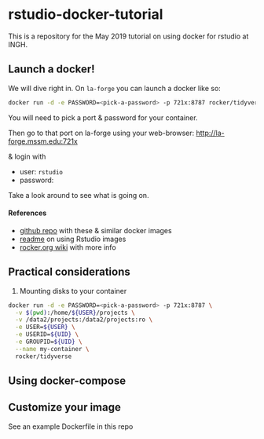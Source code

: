 # rstudio-docker-tutorial

This is a repository for the May 2019 tutorial on using docker for rstudio at INGH.

## Launch a docker!

We will dive right in. On `la-forge` you can launch a docker like so:

```sh
docker run -d -e PASSWORD=<pick-a-password> -p 721x:8787 rocker/tidyverse
```

You will need to pick a port & password for your container.

Then go to that port on la-forge using your web-browser: http://la-forge.mssm.edu:721x 

& login with 

   - user: `rstudio`
   - password: <the-password-you-picked>

Take a look around to see what is going on.

#### References

   - [github repo](https://github.com/rocker-org/rocker-versioned) with these & similar docker images
   - [readme](https://github.com/rocker-org/rocker-versioned/blob/master/rstudio/README.md) on using Rstudio images
   - [rocker.org wiki](https://github.com/rocker-org/rocker/wiki) with more info

## Practical considerations

1. Mounting disks to your container
```sh
docker run -d -e PASSWORD=<pick-a-password> -p 721x:8787 \
  -v $(pwd):/home/${USER}/projects \
  -v /data2/projects:/data2/projects:ro \
  -e USER=${USER} \
  -e USERID=${UID} \
  -e GROUPID=${UID} \
  --name my-container \
  rocker/tidyverse
```

## Using docker-compose

## Customize your image

See an example Dockerfile in this repo 

